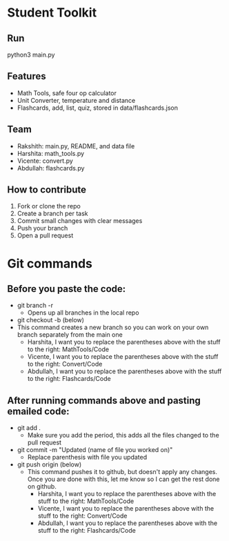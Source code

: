 # Student Toolkit

## Run
python3 main.py

## Features
- Math Tools, safe four op calculator  
- Unit Converter, temperature and distance  
- Flashcards, add, list, quiz, stored in data/flashcards.json  

## Team
- Rakshith: main.py, README, and data file
- Harshita: math_tools.py  
- Vicente: convert.py  
- Abdullah: flashcards.py

## How to contribute
1. Fork or clone the repo  
2. Create a branch per task  
3. Commit small changes with clear messages  
4. Push your branch  
5. Open a pull request

# Git commands
## Before you paste the code:
- git branch -r
  -  Opens up all branches in the local repo
-  git checkout -b (below)
  - This command creates a new branch so you can work on your own branch separately from the main one
    -  Harshita, I want you to replace the parentheses above with the stuff to the right: MathTools/Code
    -  Vicente, I want you to replace the parentheses above with the stuff to the right: Convert/Code
    -  Abdullah, I want you to replace the parentheses above with the stuff to the right: Flashcards/Code

## After running commands above and pasting emailed code:
- git add .
  - Make sure you add the period, this adds all the files changed to the pull request
- git commit -m "Updated (name of file you worked on)"
  - Replace parenthesis with file you updated
- git push origin (below)
  - This command pushes it to github, but doesn't apply any changes. Once you are done with this, let me know so I can get the rest done on github.
    - Harshita, I want you to replace the parentheses above with the stuff to the right: MathTools/Code
    - Vicente, I want you to replace the parentheses above with the stuff to the right: Convert/Code
    - Abdullah, I want you to replace the parentheses above with the stuff to the right: Flashcards/Code
